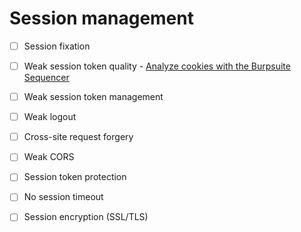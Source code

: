 # Session management

- [ ] Session fixation
- [ ] Weak session token quality - [Analyze cookies with the Burpsuite Sequencer](https://github.com/Zawadidone/WebHacking/blob/master/BurpSuite/Tools/Sequencer.md)
- [ ] Weak session token management 
- [ ] Weak logout
- [ ] Cross-site request forgery
- [ ] Weak CORS
- [ ] Session token protection
- [ ] No session timeout
- [ ] Session encryption (SSL/TLS)

